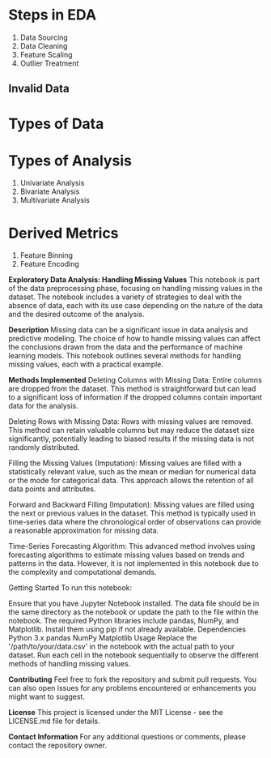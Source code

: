 
# Steps in EDA
1. Data Sourcing
2. Data Cleaning
3. Feature Scaling
4. Outlier Treatment
## Invalid Data
# Types of Data
# Types of Analysis
1. Univariate Analysis
2. Bivariate Analysis
3. Multivariate Analysis
# Derived Metrics
1. Feature Binning
2. Feature Encoding

**Exploratory Data Analysis: Handling Missing Values**
This notebook is part of the data preprocessing phase, focusing on handling missing values in the dataset. The notebook includes a variety of strategies to deal with the absence of data, each with its use case depending on the nature of the data and the desired outcome of the analysis.

**Description**
Missing data can be a significant issue in data analysis and predictive modeling. The choice of how to handle missing values can affect the conclusions drawn from the data and the performance of machine learning models. This notebook outlines several methods for handling missing values, each with a practical example.

**Methods Implemented**
Deleting Columns with Missing Data: Entire columns are dropped from the dataset. This method is straightforward but can lead to a significant loss of information if the dropped columns contain important data for the analysis.

Deleting Rows with Missing Data: Rows with missing values are removed. This method can retain valuable columns but may reduce the dataset size significantly, potentially leading to biased results if the missing data is not randomly distributed.

Filling the Missing Values (Imputation): Missing values are filled with a statistically relevant value, such as the mean or median for numerical data or the mode for categorical data. This approach allows the retention of all data points and attributes.

Forward and Backward Filling (Imputation): Missing values are filled using the next or previous values in the dataset. This method is typically used in time-series data where the chronological order of observations can provide a reasonable approximation for missing data.

Time-Series Forecasting Algorithm: This advanced method involves using forecasting algorithms to estimate missing values based on trends and patterns in the data. However, it is not implemented in this notebook due to the complexity and computational demands.

Getting Started
To run this notebook:

Ensure that you have Jupyter Notebook installed.
The data file should be in the same directory as the notebook or update the path to the file within the notebook.
The required Python libraries include pandas, NumPy, and Matplotlib. Install them using pip if not already available.
Dependencies
Python 3.x
pandas
NumPy
Matplotlib
Usage
Replace the '/path/to/your/data.csv' in the notebook with the actual path to your dataset.
Run each cell in the notebook sequentially to observe the different methods of handling missing values.

**Contributing**
Feel free to fork the repository and submit pull requests. You can also open issues for any problems encountered or enhancements you might want to suggest.

**License**
This project is licensed under the MIT License - see the LICENSE.md file for details.

**Contact Information**
For any additional questions or comments, please contact the repository owner.

